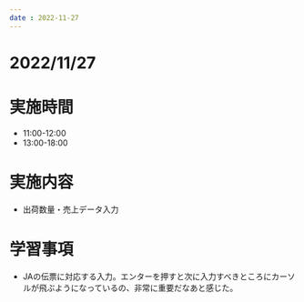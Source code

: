 ```yaml
---
date : 2022-11-27
---
```


# 2022/11/27

# 実施時間
- 11:00-12:00
- 13:00-18:00

# 実施内容
- 出荷数量・売上データ入力

# 学習事項
- JAの伝票に対応する入力。エンターを押すと次に入力すべきところにカーソルが飛ぶようになっているの、非常に重要だなあと感じた。